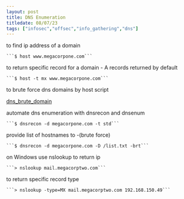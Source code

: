 ```yaml
---
layout: post
title: DNS Enumeration
titledate: 08/07/23
tags: ["infosec","offsec","info_gathering","dns"]
---
```


to find ip address of a domain

    ```$ host www.megacorpone.com```

to return specific record for a domain - A records returned by default

    ```$ host -t mx www.megacorpone.com```

to brute force dns domains by host script

[dns_brute_domain](https://www.github.com/st4rguard/OSCP/dns_brute_domain.rb)

automate dns enumeration with dnsrecon and dnsenum

    ```$ dnsrecon -d megacorpone.com -t std```

provide list of hostnames to -(brute force)

    ```$ dnsrecon -d megacorpone.com -D /list.txt -brt```

on Windows use nslookup to return ip

    ```> nslookup mail.megacorptwo.com```

to return specific record type

    ```> nslookup -type=MX mail.megacorptwo.com 192.168.150.49```